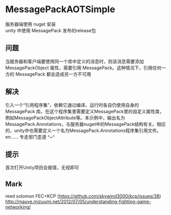 # MessagePackAOTSimple

服务器端使用 nuget 安装<br/>
unity 中使用 MessagePack 发布的release包<br/>

## 问题
当服务器和客户端要使用同一个库中定义的消息时，则该消息需要添加 MessagePackObject 属性，需要引用 MessagePack。这种情况下，引用任何一方的 MessagePack 都会造成另一方不可用

## 解决
引入一个“引用程序集”，依赖它通过编译，运行时各自仍使用自身的 MessagePack 库。在这个程序集里需要定义MessagePack里的自定义属性类，例如MessagePackObjectAttribute等。本示例中，输出名为 MessagePack.Annotations，与服务器nuget中的MessagePack结构有关。相应的，unity中也需要定义一个名为MessagePack.Annotations程序集引用文件。
en...... 专走邪门歪道 ^~^

## 提示
首次打开Unity项目会报错，无视即可

## Mark
reed solomon FEC+KCP (https://github.com/skywind3000/kcp/issues/38)
http://mauve.mizuumi.net/2012/07/05/understanding-fighting-game-networking/
